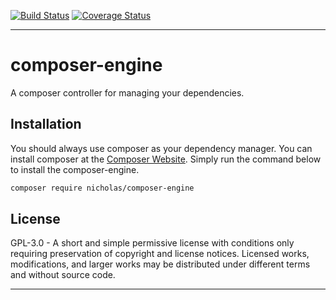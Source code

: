 [![Build Status](https://travis-ci.org/Nenglish7/composer-engine.svg?branch=master)](https://travis-ci.org/Nenglish7/composer-engine) [![Coverage Status](https://coveralls.io/repos/github/Nenglish7/composer-engine/badge.svg?branch=master)](https://coveralls.io/github/Nenglish7/composer-engine?branch=master)

-------
# composer-engine

A composer controller for managing your dependencies.

## Installation

You should always use composer as your dependency manager. You can install composer at the [Composer Website](https://getcomposer.org/). Simply run the command below to install the composer-engine.

```sh
composer require nicholas/composer-engine
```

## License

GPL-3.0 - A short and simple permissive license with conditions only requiring preservation of copyright and license notices. Licensed works, modifications, and larger works may be distributed under different terms and without source code.

-------
